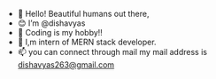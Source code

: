 - 👋 Hello! Beautiful humans out there,
- 😊 I’m @dishavyas
- 👀 Coding is my hobby!!
- 🌱 I,m intern of MERN stack developer.
- 📫 you can connect through mail my mail address is dishavyas263@gmail.com
